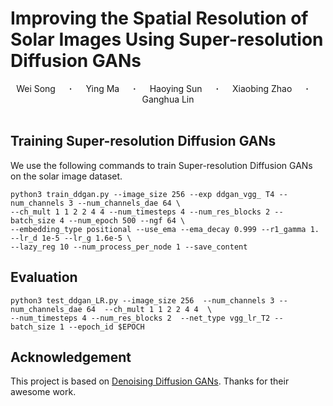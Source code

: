 # Improving the Spatial Resolution of Solar Images Using Super-resolution Diffusion GANs
<div align="center">
  Wei&nbsp;Song &emsp; <b>&middot;</b> &emsp;
  Ying&nbsp;Ma &emsp; <b>&middot;</b> &emsp;
  Haoying&nbsp;Sun &emsp; <b>&middot;</b> &emsp;
  Xiaobing&nbsp;Zhao &emsp; <b>&middot;</b> &emsp;
  Ganghua&nbsp;Lin
  <br> <br>
</div>

## Training Super-resolution Diffusion GANs ##
We use the following commands to train Super-resolution Diffusion GANs on the solar image dataset.
```
python3 train_ddgan.py --image_size 256 --exp ddgan_vgg_ T4 --num_channels 3 --num_channels_dae 64 \
--ch_mult 1 1 2 2 4 4 --num_timesteps 4 --num_res_blocks 2 --batch_size 4 --num_epoch 500 --ngf 64 \
--embedding_type positional --use_ema --ema_decay 0.999 --r1_gamma 1. --lr_d 1e-5 --lr_g 1.6e-5 \
--lazy_reg 10 --num_process_per_node 1 --save_content
```
## Evaluation ##
```
python3 test_ddgan_LR.py --image_size 256  --num_channels 3 --num_channels_dae 64  --ch_mult 1 1 2 2 4 4  \
--num_timesteps 4 --num_res_blocks 2  --net_type vgg_lr_T2 --batch_size 1 --epoch_id $EPOCH
```
## Acknowledgement

This project is based on [Denoising Diffusion GANs](https://github.com/NVlabs/denoising-diffusion-gan). Thanks for their awesome work.




